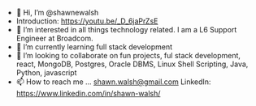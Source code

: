 - 👋 Hi, I’m @shawnewalsh
- Introduction: https://youtu.be/_D_6jaPrZsE
- 👀 I’m interested in all things technology related. I am a L6 Support Engineer at Broadcom.
- 🌱 I’m currently learning full stack development
- 💞️ I’m looking to collaborate on fun projects, ful stack development, react, MongoDB, Postgres, Oracle DBMS, Linux Shell Scripting, Java, Python, javascript
- 📫 How to reach me ... shawn.walsh@gmail.com  LinkedIn: https://www.linkedin.com/in/shawn-walsh/

<!---
shawnewalsh/shawnewalsh is a ✨ special ✨ repository because its `README.md` (this file) appears on your GitHub profile.
You can click the Preview link to take a look at your changes.
--->
